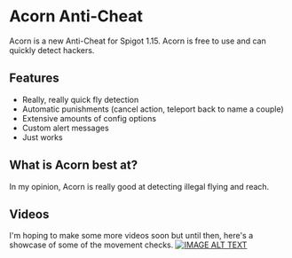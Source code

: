 # Acorn Anti-Cheat
Acorn is a new Anti-Cheat for Spigot 1.15. Acorn is free to use and can quickly detect hackers.

## Features
- Really, really quick fly detection
- Automatic punishments (cancel action, teleport back to name a couple)
- Extensive amounts of config options
- Custom alert messages
- Just works

## What is Acorn best at?
In my opinion, Acorn is really good at detecting illegal flying and reach.

## Videos
I'm hoping to make some more videos soon but until then, here's a showcase of some of the movement checks.
[![IMAGE ALT TEXT](http://img.youtube.com/vi/RHGw8_hbx7A/0.jpg)](http://www.youtube.com/watch?v=RHGw8_hbx7A "New 1.15 Anti-Cheat Movement Checks Showcase")
